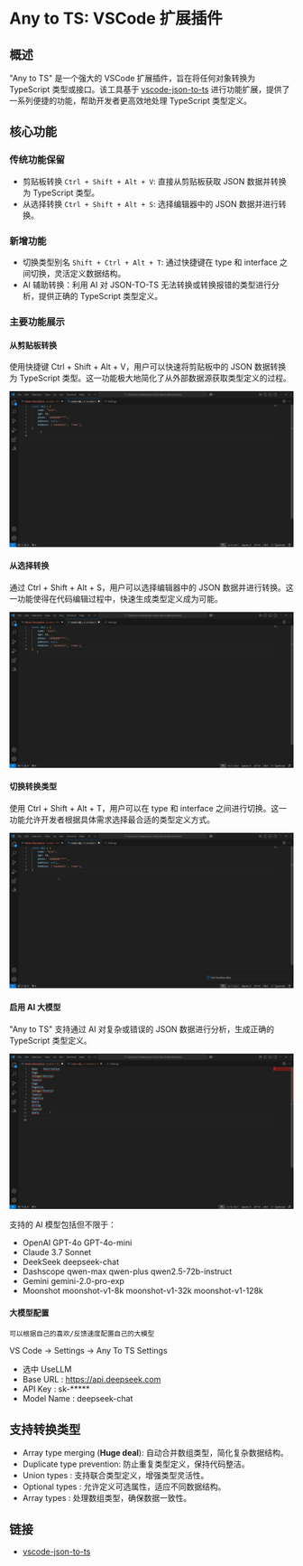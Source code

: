 # Any to TS: VSCode 扩展插件

## 概述
"Any to TS" 是一个强大的 VSCode 扩展插件，旨在将任何对象转换为 TypeScript 类型或接口。该工具基于 [vscode-json-to-ts](https://github.com/MariusAlch/vscode-json-to-ts) 进行功能扩展，提供了一系列便捷的功能，帮助开发者更高效地处理 TypeScript 类型定义。

## 核心功能

### 传统功能保留
- 剪贴板转换 `Ctrl + Shift + Alt + V`: 直接从剪贴板获取 JSON 数据并转换为 TypeScript 类型。
- 从选择转换 `Ctrl + Shift + Alt + S`: 选择编辑器中的 JSON 数据并进行转换。

### 新增功能
- 切换类型别名 `Shift + Ctrl + Alt + T`: 通过快捷键在 type 和 interface 之间切换，灵活定义数据结构。
- AI 辅助转换：利用 AI 对 JSON-TO-TS 无法转换或转换报错的类型进行分析，提供正确的 TypeScript 类型定义。


### 主要功能展示

#### 从剪贴板转换
使用快捷键 Ctrl + Shift + Alt + V，用户可以快速将剪贴板中的 JSON 数据转换为 TypeScript 类型。这一功能极大地简化了从外部数据源获取类型定义的过程。

![clipboard](./images/clipboard.gif)

#### 从选择转换
通过 Ctrl + Shift + Alt + S，用户可以选择编辑器中的 JSON 数据并进行转换。这一功能使得在代码编辑过程中，快速生成类型定义成为可能。

![selection](./images/selection.gif)

#### 切换转换类型
使用 Ctrl + Shift + Alt + T，用户可以在 type 和 interface 之间进行切换。这一功能允许开发者根据具体需求选择最合适的类型定义方式。

![change-transform-type](./images/change-transform-type.gif)

#### 启用 AI 大模型
"Any to TS" 支持通过 AI 对复杂或错误的 JSON 数据进行分析，生成正确的 TypeScript 类型定义。

![ai](./images/use-ai.gif)

支持的 AI 模型包括但不限于：
- OpenAI
	GPT-4o
	GPT-4o-mini
- Claude
	3.7 Sonnet
- DeekSeek
	deepseek-chat
- Dashscope
	qwen-max
	qwen-plus
	qwen2.5-72b-instruct
- Gemini
	gemini-2.0-pro-exp
- Moonshot
	moonshot-v1-8k
	moonshot-v1-32k
	moonshot-v1-128k

#### 大模型配置

`可以根据自己的喜欢/反馈速度配置自己的大模型`

VS Code -> Settings -> Any To TS Settings
- 选中 UseLLM
- Base URL : https://api.deepseek.com
- API Key : sk-*****
- Model Name : deepseek-chat

## 支持转换类型

- Array type merging (**Huge deal**): 自动合并数组类型，简化复杂数据结构。
- Duplicate type prevention: 防止重复类型定义，保持代码整洁。
- Union types : 支持联合类型定义，增强类型灵活性。
- Optional types : 允许定义可选属性，适应不同数据结构。
- Array types : 处理数组类型，确保数据一致性。

## 链接

- [vscode-json-to-ts](https://github.com/MariusAlch/vscode-json-to-ts)
